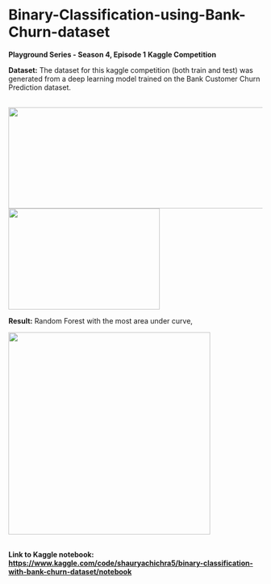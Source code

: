 # Binary-Classification-using-Bank-Churn-dataset
**Playground Series - Season 4, Episode 1**
**Kaggle Competition**

**Dataset:**
The dataset for this kaggle competition (both train and test) was generated from a deep learning model trained on the Bank Customer Churn Prediction dataset.
<br>

<br>
<img src="https://github.com/ShauryaChichra/Binary-Classification-using-Bank-Churn-dataset/assets/98745979/85e75ea0-8ff6-4a4c-b103-cee7490fde8b" width="650" height="200" />
<img src="https://github.com/ShauryaChichra/Binary-Classification-using-Bank-Churn-dataset/assets/98745979/d59cfb5e-cf1a-4136-95ff-68386c4e77aa" width="300" height="200" />
<br>

**Result:**
Random Forest with the most area under curve,
<br>

<img src="https://github.com/ShauryaChichra/Binary-Classification-using-Bank-Churn-dataset/assets/98745979/17787f51-7e84-4bc5-a9dd-63c13c551c23" width="400" height="400" />

<br>
<br>

**Link to Kaggle notebook: https://www.kaggle.com/code/shauryachichra5/binary-classification-with-bank-churn-dataset/notebook**
